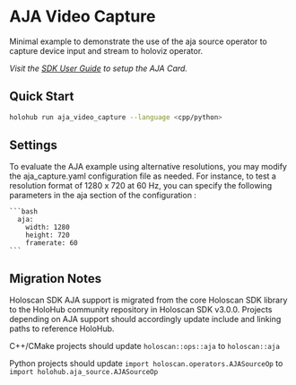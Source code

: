 # AJA Video Capture

Minimal example to demonstrate the use of the aja source operator to capture device input and stream to holoviz operator.

*Visit the [SDK User Guide](https://docs.nvidia.com/holoscan/sdk-user-guide/aja_setup.html) to setup the AJA Card.*

## Quick Start

```bash
holohub run aja_video_capture --language <cpp/python>
```

## Settings

 To evaluate the AJA example using alternative resolutions, you may modify the aja_capture.yaml configuration file as needed. For instance, to test a resolution format of 1280 x 720 at 60 Hz, you can specify the following parameters in the aja section of the configuration :
   
    ```bash
      aja:
        width: 1280
        height: 720
        framerate: 60
    ```

## Migration Notes

Holoscan SDK AJA support is migrated from the core Holoscan SDK library to the HoloHub community repository in Holoscan SDK v3.0.0.
Projects depending on AJA support should accordingly update include and linking paths to reference HoloHub.

C++/CMake projects should update `holoscan::ops::aja` to `holoscan::aja`

Python projects should update `import holoscan.operators.AJASourceOp` to `import holohub.aja_source.AJASourceOp`
